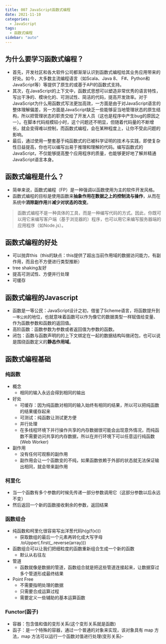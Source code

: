 ```yaml
---
title: 007 JavaScript函数式编程
date: 2021-11-10
categories:
  - JavaScript
tags:
  - 函数式编程
sidebar: "auto"
---
```


## 为什么要学习函数式编程？
- 首先，开发社区和各大软件公司都渐渐认识到函数式编程给其业务应用带来的好处。如今，大多数主流编程语言（如Scala、Java 8、 F#、Python和JavaScript等）等提供了原生的或基于API的函数式支持。
- 其次，在JavaScript的上下文中，函数式思想可以塑造非常优秀的语言特性，写出干净的、模块化的、可测试性、简洁的代码，提高开发效率。对于JavaScript为什么用函数式写法更加高效，一方面是由于对JavaScript语言的整体理解偏差，另一方面是JavaScript缺乏一些能够妥当地管理状态的原生结构，所以把管理状态的职责交给了开发人员（这也是程序中产生bug的原因之一）。在脚本代码规模较小时，这个问题还不明显，但随着代码量的不断增长，就会变得难以控制，而函数式编程，会在某种程度上，让你不受此问题的影响。
- 最后，通过使用一整套基于纯函数式的已被科学证明的技术与实践，即使复杂性日益提高，你也可以编写出易于推理和理解的代码。编写函数式的JavaScript，不仅能够提高整个应用程序的质量，也能够更好地了解并精通JavaScript语言本身。


## 函数式编程是什么？
- 简单来说，函数式编程（FP）是一种强调以函数使用为主的软件开发风格。
- 函数式编程的目标是使用函数来**抽象作用在数据之上的控制流与操作**，从而在系统中**消除副作用**并**减少对状态的改变**。
> 函数式编程不是一种具体的工具，而是一种编写代码的方式。因此，你既可以用它来编写客户端（基于浏览器的）程序，也可以用它来编写服务器端的应用程序（如Node.js）。

## 函数式编程的好处
- 可以抛弃this（this的缺点：this提供了超出当前作用域的数据访问能力，有副作用，而且也不方便进行类型推断）
- tree shaking友好
- 提高可测试性、方便并行处理
- 可缓存

## 函数式编程的Javascript
- 函数是一等公民：JavaScript设计之初，借鉴了Scheme语言，将函数提升到`一等公民`的地位，也就意味着函数可以作为像它的数据类型一样赋值给变量、作为函数参数和函数的返回值。
- 高阶函数：函数参数为参数或者返回值为参数的函数。
- 闭包：函数与函数声明的的上下文绑定在一起的数据结构叫做闭包，也可以说是围绕函数定义的**静态作用域**。

## 函数式编程基础
### 纯函数
- 概念
	- 相同的输入永远会得到相同的输出
- 好处
	-	可缓存：因为纯函数对相同的输入始终有相同的结果，所以可以把纯函数的结果缓存起来
	-	可测试：纯函数让测试更方便
	-	并行处理
	-	在多线程环境下并行操作共享的内存数据很可能会出现意外情况，而纯函数不需要访问共享的内存数据，所以在并行环境下可以任意运行纯函数 (Web Worker)
- 副作用
	-	没有任何可观察的副作用
	-	副作用会让一个函数变的不纯，如果函数依赖于外部的状态就无法保证输出相同，就会带来副作用

### 柯里化
-	当一个函数有多个参数的时候先传递一部分参数调用它（这部分参数以后永远不变）
-	然后返回一个新的函数接收剩余的参数，返回结果

### 函数组合
-	纯函数和柯里化很容易写出洋葱代码h(g(f(x)))
	-	获取数组的最后一个元素再转化成大写字母 .toUpper(.first(_.reverse(array)))
-	函数组合可以让我们把细粒度的函数重新组合生成一个新的函数
	-	默认从右往左
-	管道
	-	函数就像是数据的管道，函数组合就是把这些管道连接起来，让数据穿过多个管道形成最终结果
-	Point Free
	-	不需要指明处理的数据
	-	只需要合成运算过程
	-	需要定义一些辅助的基本运算函数

### Functor(函子)
- 容器：包含值和值的变形关系(这个变形关系就是函数)
- 函子：是一个特殊的容器，通过一个普通的对象来实现，该对象具有 map 方法，map 方法可以运行一个函数对值进行处理(变形关系)- 